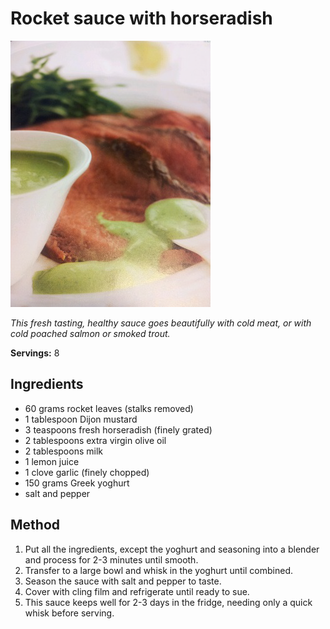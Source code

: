 # Rocket sauce with horseradish

![Rocket sauce with horseradish](resources/rocket-sauce.ong.PNG)

*This fresh tasting, healthy sauce goes beautifully with cold meat, or with cold poached salmon or smoked trout.*

**Servings:** 8

## Ingredients
- 60 grams rocket leaves (stalks removed)
- 1 tablespoon Dijon mustard
- 3 teaspoons fresh horseradish (finely grated)
- 2 tablespoons extra virgin olive oil
- 2 tablespoons milk
- 1 lemon juice
- 1 clove garlic (finely chopped)
- 150 grams Greek yoghurt
- salt and pepper

## Method
1. Put all the ingredients, except the yoghurt and seasoning into a blender and process for 2-3 minutes until smooth.
1. Transfer to a large bowl and whisk in the yoghurt until combined. 
1. Season the sauce with salt and pepper to taste.
1. Cover with cling film and refrigerate until ready to sue. 
1. This sauce keeps well for 2-3 days in the fridge, needing only a quick whisk before serving.